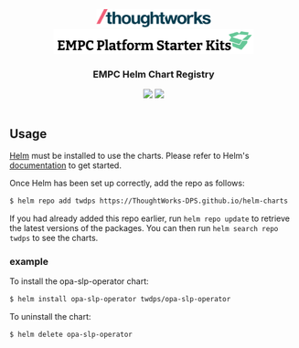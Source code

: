 <div align="center">
	<p>
		<img alt="Thoughtworks Logo" src="https://raw.githubusercontent.com/ThoughtWorks-DPS/static/master/thoughtworks_flamingo_wave.png?sanitize=true" width=200 />
    <br />
		<img alt="DPS Title" src="https://raw.githubusercontent.com/ThoughtWorks-DPS/static/master/EMPCPlatformStarterKitsImage.png?sanitize=true" width=350/>
	</p>
  <h3>EMPC Helm Chart Registry</h3>
  <a href="https://app.circleci.com/pipelines/github/ThoughtWorks-DPS/circleci-kube-ops"><img src="https://circleci.com/gh/ThoughtWorks-DPS/circleci-kube-ops.svg?style=shield"></a> <a href="https://opensource.org/licenses/MIT"><img src="https://img.shields.io/github/license/ThoughtWorks-DPS/circleci-kube-ops"></a>
</div>
<br />

## Usage

[Helm](https://helm.sh) must be installed to use the charts.  Please refer to Helm's [documentation](https://helm.sh/docs) to get started.  

Once Helm has been set up correctly, add the repo as follows:  

```bash
$ helm repo add twdps https://ThoughtWorks-DPS.github.io/helm-charts
```

If you had already added this repo earlier, run `helm repo update` to retrieve the latest versions of the packages. You can then run `helm search repo twdps` to see the charts.  

### example  

To install the opa-slp-operator chart:  
```bash
$ helm install opa-slp-operator twdps/opa-slp-operator  
```
To uninstall the chart:  
```bash
$ helm delete opa-slp-operator
```